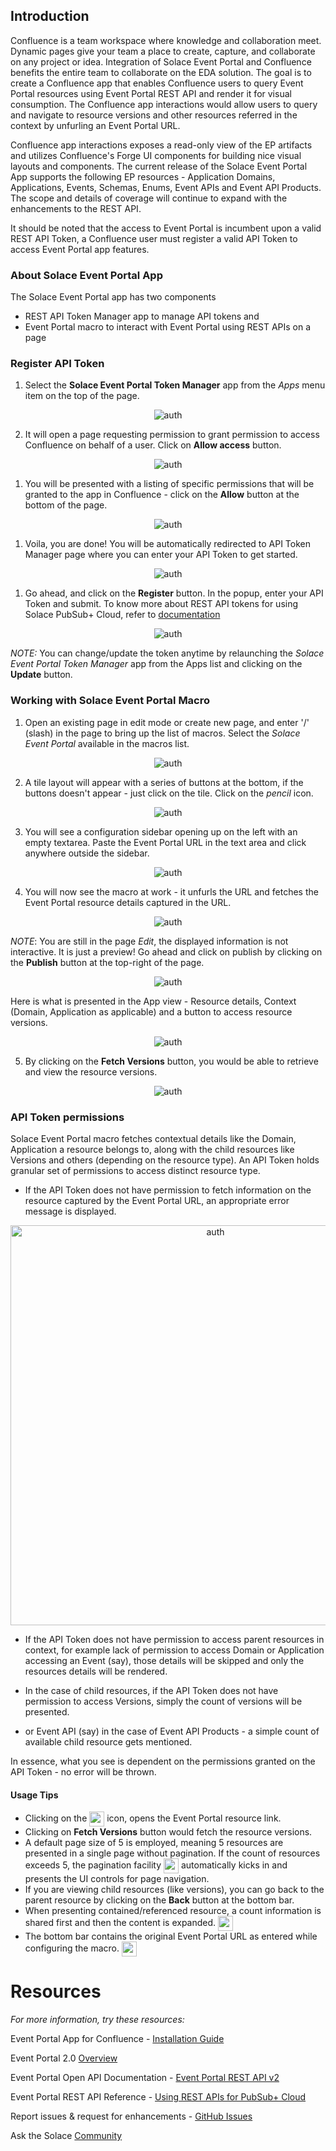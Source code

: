 ## Introduction

Confluence is a team workspace where knowledge and collaboration meet. Dynamic pages give your team a place to create, capture, and collaborate on any project or idea. Integration of Solace Event Portal and Confluence benefits the entire team to collaborate on the EDA solution. The goal is to create a Confluence app that enables Confluence users to query Event Portal resources using Event Portal REST API and render it for visual consumption. The Confluence app interactions would allow users to query and navigate to resource versions and other resources referred in the context by unfurling an Event Portal URL.

Confluence app interactions exposes a read-only view of the EP artifacts and utilizes Confluence's Forge UI components for building nice visual layouts and components. The current release of the Solace Event Portal App supports the following EP resources - Application Domains, Applications, Events, Schemas, Enums, Event APIs and Event API Products. The scope and details of coverage will continue to expand with the enhancements to the REST API.

It should be noted that the access to Event Portal is incumbent upon a valid REST API Token, a Confluence user must register a valid API Token to access Event Portal app features.  


### About Solace Event Portal App

The Solace Event Portal app has two components
* REST API Token Manager app to manage API tokens and
* Event Portal macro to interact with Event Portal using REST APIs on a page

### Register API Token
1. Select the **Solace Event Portal Token Manager** app from the *Apps* menu item on the top of the page.

<p align="center"><img alt="auth" src="installation-imgs/4.png"></p>

2. It will open a page requesting permission to grant permission to access Confluence on behalf of a user. Click on **Allow access** button.
<p align="center"><img alt="auth" src="installation-imgs/5.png"></p>

1. You will be presented with a listing of specific permissions that will be granted to the app in Confluence - click on the **Allow** button at the bottom of the page.
<p align="center"><img alt="auth" src="installation-imgs/6.png"></p>

1. Voila, you are done! You will be automatically redirected to API Token Manager page where you can enter your API Token to get started.
<p align="center"><img alt="auth" src="installation-imgs/7.png"></p>

1. Go ahead, and click on the **Register** button. In the popup, enter your API Token and submit. To know more about REST API tokens for using Solace PubSub+ Cloud, refer to [documentation](https://docs.solace.com/Cloud/ght_api_tokens.htm)
<p align="center"><img alt="auth" src="installation-imgs/8.png"></p>

*NOTE:* You can change/update the token anytime by relaunching the *Solace Event Portal Token Manager* app from the Apps list and clicking on the **Update** button.

### Working with Solace Event Portal Macro

1. Open an existing page in edit mode or create new page, and enter '/' (slash) in the page to bring up the list of macros. Select the *Solace Event Portal* available in the macros list. 

<p align="center"><img alt="auth" src="installation-imgs/9.png"></p>

2. A tile layout will appear with a series of buttons at the bottom, if the buttons doesn't appear - just click on the tile. Click on the *pencil* icon.
<p align="center"><img alt="auth" src="installation-imgs/10.png"></p>

3. You will see a configuration sidebar opening up on the left with an empty textarea. Paste the Event Portal URL in the text area and click anywhere outside the sidebar.

<p align="center"><img alt="auth" src="installation-imgs/11.png"></p>

4. You will now see the macro at work - it unfurls the URL and fetches the Event Portal resource details captured in the URL.

<p align="center"><img alt="auth" src="installation-imgs/12.png"></p>

*NOTE*: You are still in the page _Edit_, the displayed information is not interactive. It is just a preview! Go ahead and click on publish by clicking on the **Publish** button at the top-right of the page.

<p align="center"><img alt="auth" src="installation-imgs/13.png"></p>

Here is what is presented in the App view - Resource details, Context (Domain, Application as applicable) and a button to access resource versions.

<p align="center"><img alt="auth" src="installation-imgs/14.png"></p>

5. By clicking on the **Fetch Versions** button, you would be able to retrieve and view the resource versions.

<p align="center"><img alt="auth" src="installation-imgs/15.png"></p>

### API Token permissions

Solace Event Portal macro fetches contextual details like the Domain, Application a resource belongs to, along with the child resources like Versions and others (depending on the resource type). An API Token holds granular set of permissions to access distinct resource type. 

* If the API Token does not have permission to fetch information on the resource captured by the Event Portal URL, an appropriate error message is displayed.
<p align="center"><img width="640" alt="auth" src="installation-imgs/16.png"></p>

* If the API Token does not have permission to access parent resources in context, for example lack of permission to access Domain or Application accessing an Event (say), those details will be skipped and only the resources details will be rendered.

* In the case of child resources, if the API Token does not have permission to access Versions, simply the count of versions will be presented.
*  or Event API (say) in the case of Event API Products - a simple count of available child resource gets mentioned.

In essence, what you see is dependent on the permissions granted on the API Token - no error will be thrown. 


#### Usage Tips

* Clicking on the <img align="center" height="24" alt="auth" src="installation-imgs/open-external.png"> icon, opens the Event Portal resource link.
* Clicking on **Fetch Versions** button would fetch the resource versions.
* A default page size of 5 is employed, meaning 5 resources are presented in a single page without pagination. If the count of resources exceeds 5, the pagination facility <img align="center" height="24" alt="auth" src="installation-imgs/pagination.png"> automatically kicks in and presents the UI controls for page navigation.
* If you are viewing child resources (like versions), you can go back to the parent resource by clicking on the **Back** button at the bottom bar.
* When presenting contained/referenced resource, a count information is shared first and then the content is expanded. <img align="center" height="24" alt="auth" src="installation-imgs/contained-resources.png">
* The bottom bar contains the original Event Portal URL as entered while configuring the macro. <img align="center" height="24" alt="auth" src="installation-imgs/bottom-bar.png">

# Resources

*For more information, try these resources:*

Event Portal App for Confluence - [Installation Guide](installation-guide.md)

Event Portal 2.0 [Overview](https://docs.solace.com/Cloud/Event-Portal/event-portal-overview.htm)

Event Portal Open API Documentation - [Event Portal REST API v2](https://openapi-v2.solace.cloud/)

Event Portal REST API Reference - [Using REST APIs for PubSub+ Cloud](https://api.solace.dev/cloud/reference/using-the-v2-rest-apis-for-pubsub-cloud)

Report issues & request for enhancements - [GitHub Issues](https://github.com/SolaceLabs/solace-confluence-forge-app/issues)

Ask the Solace [Community](https://solace.community/)

